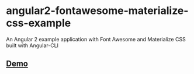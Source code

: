 # angular2-fontawesome-materialize-css-example
An Angular 2 example application with Font Awesome and Materialize CSS built with Angular-CLI

## [Demo](https://dmitriiser.github.io/angular2-fontawesome-materialize-css-example/)
